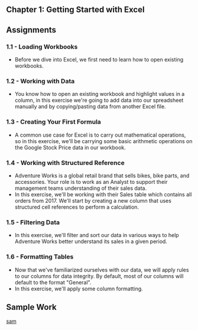 ## Chapter 1: Getting Started with Excel

## Assignments
### 1.1 - Loading Workbooks
- Before we dive into Excel, we first need to learn how to open existing workbooks.

### 1.2 - Working with Data
- You know how to open an existing workbook and highlight values in a column, in this exercise we're going to add data into our spreadsheet manually and by copying/pasting data from another Excel file.

### 1.3 - Creating Your First Formula
- A common use case for Excel is to carry out mathematical operations, so in this exercise, we'll be carrying some basic arithmetic operations on the Google Stock Price data in our workbook.

### 1.4 - Working with Structured Reference
- Adventure Works is a global retail brand that sells bikes, bike parts, and accessories. Your role is to work as an Analyst to support their management teams understanding of their sales data.
- In this exercise, we'll be working with their Sales table which contains all orders from 2017. We'll start by creating a new column that uses structured cell references to perform a calculation.

### 1.5 - Filtering Data
- In this exercise, we'll filter and sort our data in various ways to help Adventure Works better understand its sales in a given period.

### 1.6 - Formatting Tables
- Now that we've familiarized ourselves with our data, we will apply rules to our columns for data integrity. By default, most of our columns will default to the format "General".
- In this exercise, we'll apply some column formatting.

## Sample Work
[sam](https://github.com/haileyrthomas01/datacamp-excel-fundamentals/blob/main/introduction-to-excel/screenshots/Screenshot%202025-04-07%20141633.png)
